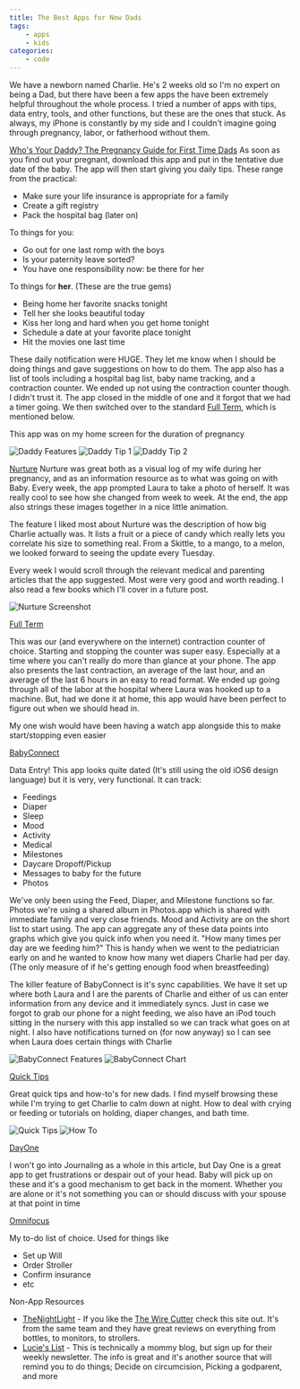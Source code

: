```yaml
---
title: The Best Apps for New Dads
tags:
    - apps
    - kids
categories:
    - code
---
```


We have a newborn named Charlie. He's 2 weeks old so I'm no expert on being a Dad, but there have been a few apps the have been extremely helpful throughout the whole process. I tried a number of apps with tips, data entry, tools, and other functions, but these are the ones that stuck. As always, my iPhone is constantly by my side and I couldn't imagine going through pregnancy, labor, or fatherhood without them. 

[Who's Your Daddy? The Pregnancy Guide for First Time Dads](http://apple.co/1O6Fg0E)
As soon as you find out your pregnant, download this app and put in the tentative due date of the baby. The app will then start giving you daily tips. These range from the practical:

* Make sure your life insurance is appropriate for a family
* Create a gift registry
* Pack the hospital bag (later on)

To things for you:

* Go out for one last romp with the boys
* Is your paternity leave sorted?
* You have one responsibility now: be there for her

To things for **her**. (These are the true gems)

* Being home her favorite snacks tonight
* Tell her she looks beautiful today
* Kiss her long and hard when you get home tonight
* Schedule a date at your favorite place tonight
* Hit the movies one last time

These daily notification were HUGE. They let me know when I should be doing things and gave suggestions on how to do them. The app also has a list of tools including a hospital bag list, baby name tracking, and a contraction counter. We ended up not using the contraction counter though. I didn't trust it. The app closed in the middle of one and it forgot that we had a timer going. We then switched over to the standard [Full Term](http://apple.co/1O6Foxb), which is mentioned below.

This app was on my home screen for the duration of pregnancy

![Daddy Features](https://farm1.staticflickr.com/490/19535083889_fc74ddc6d8_o_d.png)
![Daddy Tip 1](https://farm1.staticflickr.com/341/19100803003_f49e041b03_o_d.png)
![Daddy Tip 2](https://farm1.staticflickr.com/308/19695513376_43bb959f3a_o_d.png)

[Nurture](http://apple.co/1CHgsMa)
Nurture was great both as a visual log of my wife during her pregnancy, and as an information resource as to what was going on with Baby.  Every week, the app prompted Laura to take a photo of herself. It was really cool to see how she changed from week to week. At the end, the app also strings these images together in a nice little animation.

The feature I liked most about Nurture was the description of how big Charlie actually was.  It lists a fruit or a piece of candy which really lets you correlate his size to something real. From a Skittle, to a mango, to a melon, we looked forward to seeing the update every Tuesday.

Every week I would scroll through the relevant medical and parenting articles that the app suggested. Most were very good and worth reading. I also read a few books which I'll cover in a future post.

![Nurture Screenshot](https://farm1.staticflickr.com/268/19101397623_e102831237_o_d.png)

[Full Term](http://apple.co/1O6Foxb)

This was our (and everywhere on the internet) contraction counter of choice. Starting and stopping the counter was super easy. Especially at a time where you can't really do more than glance at your phone. The app also presents the last contraction, an average of the last hour, and an average of the last 6 hours in an easy to read format. We ended up going through all of the labor at the hospital where Laura was hooked up to a machine. But, had we done it at home, this app would have been perfect to figure out when we should head in.

My one wish would have been having a watch app alongside this to make start/stopping even easier

[BabyConnect](http://apple.co/1CHgoMc)

Data Entry! This app looks quite dated (It's still using the old iOS6 design language) but it is very, very functional.  It can track:

* Feedings
* Diaper
* Sleep
* Mood
* Activity
* Medical
* Milestones
* Daycare Dropoff/Pickup
* Messages to baby for the future
* Photos

We've only been using the Feed, Diaper, and Milestone functions so far. Photos we're using a shared album in Photos.app which is shared with immediate family and very close friends.  Mood and Activity are on the short list to start using. The app can aggregate any of these data points into graphs which give you quick info when you need it. "How many times per day are we feeding him?" This is handy when we went to the pediatrician early on and he wanted to know how many wet diapers Charlie had per day. (The only measure of if he's getting enough food when breastfeeding)

The killer feature of BabyConnect is it's sync capabilities. We have it set up where both Laura and I are the parents of Charlie and either of us can enter information from any device and it immediately syncs. Just in case we forgot to grab our phone for a night feeding, we also have an iPod touch sitting in the nursery with this app installed so we can track what goes on at night.  I also have notifications turned on (for now anyway) so I can see when Laura does certain things with Charlie

![BabyConnect Features](https://farm1.staticflickr.com/274/19100802803_1e098e6101_o_d.png)
![BabyConnect Chart](https://farm1.staticflickr.com/558/19726310291_212508717f_o_d.png)

[Quick Tips](http://apple.co/1CHg9kn)

Great quick tips and how-to's for new dads. I find myself browsing these while I'm trying to get Charlie to calm down at night. How to deal with crying or feeding  or tutorials on holding, diaper changes, and bath time.

![Quick Tips](https://farm1.staticflickr.com/483/19099268484_68f0d377cc_o_d.png)
![How To](https://farm1.staticflickr.com/466/19721849935_d39099a900_o_d.png)

[DayOne](http://apple.co/1CHgy6p)

I won't go into Journaling as a whole in this article, but Day One is a great app to get frustrations or despair out of your head. Baby will pick up on these and it's a good mechanism to get back in the moment. Whether you are alone or it's not something you can or should discuss with your spouse at that point in time

[Omnifocus](http://apple.co/1CHgCmI)

My to-do list of choice. Used for things like

* Set up Will
* Order Stroller
* Confirm insurance
* etc

Non-App Resources

* [TheNightLight](http://thenightlight.com/) - If you like the [The Wire Cutter](http://thewirecutter.com/) check this site out. It's from the same team and they have great reviews on everything from bottles, to monitors, to strollers.
* [Lucie's List](http://www.lucieslist.com/) - This is technically a mommy blog, but sign up for their weekly newsletter. The info is great and it's another source that will remind you to do things; Decide on circumcision, Picking a godparent, and more

